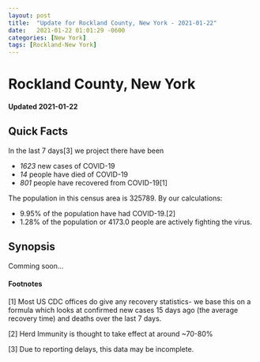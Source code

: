 ```yaml
---
layout: post
title:  "Update for Rockland County, New York - 2021-01-22"
date:   2021-01-22 01:01:29 -0600
categories: [New York]
tags: [Rockland-New York]
---
```


# Rockland County, New York
#### Updated 2021-01-22

## Quick Facts

In the last 7 days[3] we project there have been
- *1623* new cases of COVID-19
- *14* people have died of COVID-19
- *801* people have recovered from COVID-19[1]

The population in this census area is 325789. By our calculations:
- 9.95% of the population have had COVID-19.[2]
- 1.28% of the population or 4173.0 people are actively fighting the virus.

## Synopsis

Comming soon...


#### Footnotes

[1] Most US CDC offices do give any recovery statistics- we base this on a formula which looks at confirmed new cases
15 days ago (the average recovery time) and deaths over the last 7 days.

[2] Herd Immunity is thought to take effect at around ~70-80%

[3] Due to reporting delays, this data may be incomplete.
 
    